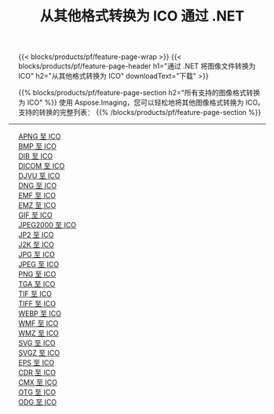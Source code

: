 ﻿---
title: 从其他格式转换为 ICO 通过 .NET 
weight: 3920
url: /zh-hans/net/conversion/to/ico 
lang: zh-hans
langdirlevel: 2
locales: zh-hans,ja,it,ru,de,es,fr,nl,id,lt,pl,pt,vi,tr,ko,zh-hant,ar,hi,th,sv,cs,uk,he
description: 使用 Aspose.Imaging，您可以轻松地将其他格式转换为 ICO
---

{{< blocks/products/pf/feature-page-wrap >}}
{{< blocks/products/pf/feature-page-header h1="通过 .NET 将图像文件转换为 ICO" h2="从其他格式转换为 ICO" downloadText="下载" >}}


{{% blocks/products/pf/feature-page-section  h2="所有支持的图像格式转换为 ICO" %}}
使用 Aspose.Imaging，您可以轻松地将其他图像格式转换为 ICO。
<br/>
支持的转换的完整列表：
{{% /blocks/products/pf/feature-page-section %}}
<div class="container-fluid productfamilypage bg-gray">
    <div class="convertypes bg-gray agp-content section">
        <div class="container">
		<hr style="margin-left:-20px;"/>
		<div class="row other-converters">
		    <div class='col-md-2 other-converter remove-lp remove-rp'><a href="/imaging/zh-hans/net/conversion/apng-to-ico" >APNG 至 ICO</a></div>
<div class='col-md-2 other-converter remove-lp remove-rp'><a href="/imaging/zh-hans/net/conversion/bmp-to-ico" >BMP 至 ICO</a></div>
<div class='col-md-2 other-converter remove-lp remove-rp'><a href="/imaging/zh-hans/net/conversion/dib-to-ico" >DIB 至 ICO</a></div>
<div class='col-md-2 other-converter remove-lp remove-rp'><a href="/imaging/zh-hans/net/conversion/dicom-to-ico" >DICOM 至 ICO</a></div>
<div class='col-md-2 other-converter remove-lp remove-rp'><a href="/imaging/zh-hans/net/conversion/djvu-to-ico" >DJVU 至 ICO</a></div>
<div class='col-md-2 other-converter remove-lp remove-rp'><a href="/imaging/zh-hans/net/conversion/dng-to-ico" >DNG 至 ICO</a></div>
<div class='col-md-2 other-converter remove-lp remove-rp'><a href="/imaging/zh-hans/net/conversion/emf-to-ico" >EMF 至 ICO</a></div>
<div class='col-md-2 other-converter remove-lp remove-rp'><a href="/imaging/zh-hans/net/conversion/emz-to-ico" >EMZ 至 ICO</a></div>
<div class='col-md-2 other-converter remove-lp remove-rp'><a href="/imaging/zh-hans/net/conversion/gif-to-ico" >GIF 至 ICO</a></div>
<div class='col-md-2 other-converter remove-lp remove-rp'><a href="/imaging/zh-hans/net/conversion/jpeg2000-to-ico" >JPEG2000 至 ICO</a></div>
<div class='col-md-2 other-converter remove-lp remove-rp'><a href="/imaging/zh-hans/net/conversion/jp2-to-ico" >JP2 至 ICO</a></div>
<div class='col-md-2 other-converter remove-lp remove-rp'><a href="/imaging/zh-hans/net/conversion/j2k-to-ico" >J2K 至 ICO</a></div>
<div class='col-md-2 other-converter remove-lp remove-rp'><a href="/imaging/zh-hans/net/conversion/jpg-to-ico" >JPG 至 ICO</a></div>
<div class='col-md-2 other-converter remove-lp remove-rp'><a href="/imaging/zh-hans/net/conversion/jpeg-to-ico" >JPEG 至 ICO</a></div>
<div class='col-md-2 other-converter remove-lp remove-rp'><a href="/imaging/zh-hans/net/conversion/png-to-ico" >PNG 至 ICO</a></div>
<div class='col-md-2 other-converter remove-lp remove-rp'><a href="/imaging/zh-hans/net/conversion/tga-to-ico" >TGA 至 ICO</a></div>
<div class='col-md-2 other-converter remove-lp remove-rp'><a href="/imaging/zh-hans/net/conversion/tif-to-ico" >TIF 至 ICO</a></div>
<div class='col-md-2 other-converter remove-lp remove-rp'><a href="/imaging/zh-hans/net/conversion/tiff-to-ico" >TIFF 至 ICO</a></div>
<div class='col-md-2 other-converter remove-lp remove-rp'><a href="/imaging/zh-hans/net/conversion/webp-to-ico" >WEBP 至 ICO</a></div>
<div class='col-md-2 other-converter remove-lp remove-rp'><a href="/imaging/zh-hans/net/conversion/wmf-to-ico" >WMF 至 ICO</a></div>
<div class='col-md-2 other-converter remove-lp remove-rp'><a href="/imaging/zh-hans/net/conversion/wmz-to-ico" >WMZ 至 ICO</a></div>
<div class='col-md-2 other-converter remove-lp remove-rp'><a href="/imaging/zh-hans/net/conversion/svg-to-ico" >SVG 至 ICO</a></div>
<div class='col-md-2 other-converter remove-lp remove-rp'><a href="/imaging/zh-hans/net/conversion/svgz-to-ico" >SVGZ 至 ICO</a></div>
<div class='col-md-2 other-converter remove-lp remove-rp'><a href="/imaging/zh-hans/net/conversion/eps-to-ico" >EPS 至 ICO</a></div>
<div class='col-md-2 other-converter remove-lp remove-rp'><a href="/imaging/zh-hans/net/conversion/cdr-to-ico" >CDR 至 ICO</a></div>
<div class='col-md-2 other-converter remove-lp remove-rp'><a href="/imaging/zh-hans/net/conversion/cmx-to-ico" >CMX 至 ICO</a></div>
<div class='col-md-2 other-converter remove-lp remove-rp'><a href="/imaging/zh-hans/net/conversion/otg-to-ico" >OTG 至 ICO</a></div>
<div class='col-md-2 other-converter remove-lp remove-rp'><a href="/imaging/zh-hans/net/conversion/odg-to-ico" >ODG 至 ICO</a></div>
                </div>
        </div>
    </div>
</div>
<br/>

